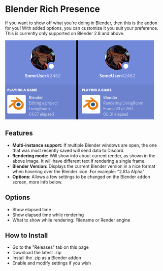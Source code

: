 # Blender Rich Presence

If you want to show off what you're doing in Blender, then this is the addon for you! With added options, you can customize it you suit your preference. This is currently only supported on Blender 2.8 and above.

![Rich Presence Preview](images/preview.png)

## Features

* **Multi-instance support:** If multiple Blender windows are open, the one that was most recently saved will send data to Discord.
* **Rendering mode:** Will show info about current render, as shown in the above image. It will have different text if rendering a single frame.
* **Blender Version:** Displays the current Blender version in a nice format when hovering over the Blender icon. For example: "2.81a Alpha"
* **Options:** Allows a few settings to be changed on the Blender addon screen, more info below.

## Options

* Show elapsed time
* Show elapsed time while rendering
* What to show while rendering: Filename or Render engine

## How to Install

* Go to the "Releases" tab on this page
* Download the latest .zip
* Install the .zip as a Blender addon
* Enable and modify settings if you wish